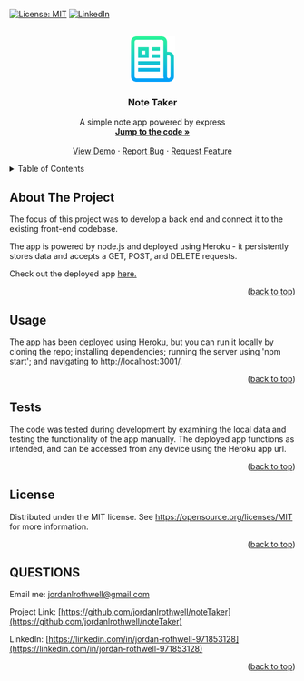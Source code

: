 <div id="top"></div>

[![License: MIT](https://img.shields.io/badge/License-MIT-yellow.svg)](https://opensource.org/licenses/MIT)
[![LinkedIn][linkedin-shield]][linkedin-url]



<!-- PROJECT LOGO -->
<br />
<div align="center">
  <a href="https://github.com/jordanlrothwell/noteTaker">  
  <img src="images/genericlogo.png" alt="Logo" width="80" height="80">
  </a>

  <h3 align="center">Note Taker</h3>

  <p align="center">
    A simple note app powered by express
    <br />
    <a href="https://github.com/jordanlrothwell/noteTaker"><strong>Jump to the code »</strong></a>
    <br />
    <br />
    <a href="https://github.com/jordanlrothwell/noteTaker">View Demo</a>
    ·
    <a href="https://github.com/jordanlrothwell/noteTaker/issues">Report Bug</a>
    ·
    <a href="https://github.com/jordanlrothwell/noteTaker/issues">Request Feature</a>
  </p>
</div>



<!-- TABLE OF CONTENTS -->
<details>
  <summary>Table of Contents</summary>
  <ol>
    <li><a href="#about-the-project">About The Project</a></li>
    <li><a href="#usage">Usage</a></li>
    <li><a href="#tests">Tests</a></li>
    <li><a href="#license">License</a></li>
    <li><a href="#questions">Questionsd</a></li>
    <li><a href="#acknowledgments">Acknowledgments</a></li>
  </ol>
</details>



<!-- ABOUT THE PROJECT -->
## About The Project

The focus of this project was to develop a back end and connect it to the existing front-end codebase.

The app is powered by node.js and deployed using Heroku - it persistently stores data and accepts a GET, POST, and DELETE requests.

Check out the deployed app [here.](https://jordanlrothwell-note-taker.herokuapp.com/)

<p align="right">(<a href="#top">back to top</a>)</p>



<!-- USAGE EXAMPLES -->
## Usage

The app has been deployed using Heroku, but you can run it locally by cloning the repo; installing dependencies; running the server using 'npm start'; and navigating to http://localhost:3001/.

<p align="right">(<a href="#top">back to top</a>)</p>



<!-- TESTS -->
## Tests

The code was tested during development by examining the local data and testing the functionality of the app manually. The deployed app functions as intended, and can be accessed from any device using the Heroku app url.

<p align="right">(<a href="#top">back to top</a>)</p>




<!-- LICENSE -->
## License

Distributed under the MIT license. See https://opensource.org/licenses/MIT for more information.

<p align="right">(<a href="#top">back to top</a>)</p>



<!-- QUESTIONS -->
## QUESTIONS

Email me: [jordanlrothwell@gmail.com](jordanlrothwell@gmail.com)

Project Link: [https://github.com/jordanlrothwell/noteTaker](https://github.com/jordanlrothwell/noteTaker)

LinkedIn: [https://linkedin.com/in/jordan-rothwell-971853128](https://linkedin.com/in/jordan-rothwell-971853128)

<p align="right">(<a href="#top">back to top</a>)</p>



<!-- MARKDOWN LINKS & IMAGES -->
<!-- https://www.markdownguide.org/basic-syntax/#reference-style-links -->

[linkedin-shield]: https://img.shields.io/badge/-LinkedIn-black.svg?style=for-the-badge&logo=linkedin&colorB=555
[linkedin-url]: https://linkedin.com/in/jordan-rothwell-971853128